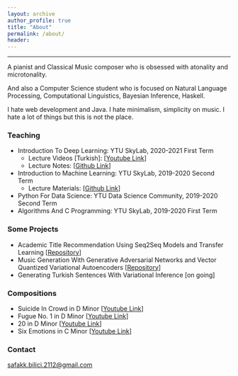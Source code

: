 ```yaml
---
layout: archive
author_profile: true
title: "About"
permalink: /about/
header:
---
```


------------------------
A pianist and Classical Music composer who is obsessed with atonality and microtonality.

And also a Computer Science student who is focused on Natural Language Processing, Computational Linguistics, Bayesian Inference, Haskell.

I hate web development and Java. I hate minimalism, simplicity on music. I hate a lot of things but this is not the place.

### Teaching

* Introduction To Deep Learning: YTU SkyLab, 2020-2021 First Term
	* Lecture Videos \[Turkish\]: [[Youtube Link](https://www.youtube.com/playlist?list=PL8kGuiVdKeKh31pVMF-ObZxu3C2E5A3Y7)]
	* Lecture Notes: [[Github Link](https://github.com/safakkbilici/Deep-Learning-Lecture-2020-2021-First-Term)]
* Introduction to Machine Learning: YTU SkyLab, 2019-2020 Second Term
	* Lecture Materials: [[Github Link](https://github.com/safakkbilici/ML-101-Course)]
* Python For Data Science: YTU Data Science Community, 2019-2020 Second Term
* Algorithms And C Programming: YTU SkyLab, 2019-2020 First Term

### Some Projects

* Academic Title Recommendation Using Seq2Seq Models and Transfer Learning [[Repository](https://github.com/safakkbilici/Academic-Paper-Title-Recommendation)]
* Music Generation With Generative Adversarial Networks and Vector Quantized Variational Autoencoders [[Repository](https://github.com/safakkbilici/Synthetic-Music-Generation-with-Deep-Neural-Networks)]
* Generating Turkish Sentences With Variational Inference \[on going\]

### Compositions

* Suicide In Crowd in D Minor [[Youtube Link](https://www.youtube.com/watch?v=aoNPAz8oa2k&t=145s)]
* Fugue No. 1 in D Minor [[Youtube Link](https://www.youtube.com/watch?v=aoNPAz8oa2k&t=145s)]
* 20 in D Minor [[Youtube Link](https://www.youtube.com/watch?v=uZDPfiX33oA)]
* Six Emotions in C Minor [[Youtube Link](https://www.youtube.com/watch?v=pXgIZ9gUBjA)]

### Contact

safakk.bilici.2112@gmail.com

